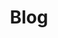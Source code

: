 ---
title: Blog
summary: Leia aqui meus posts sobre tecnologia, programação e outros assuntos.
description: Leia aqui meus posts sobre tecnologia, programação e outros assuntos.
---